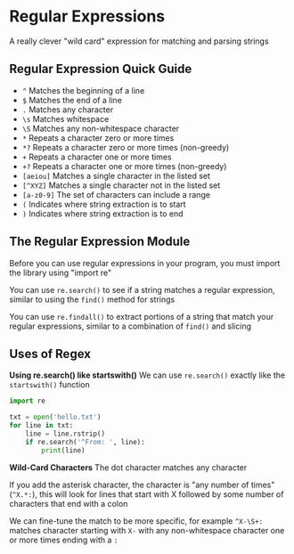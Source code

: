 # Regular Expressions
A really clever "wild card" expression for matching and parsing strings

## Regular Expression Quick Guide
- `^` Matches the beginning of a line
- `$` Matches the end of a line
- `.` Matches any character
- `\s` Matches whitespace
- `\S` Matches any non-whitespace character
- `*` Repeats a character zero or more times
- `*?` Repeats a character zero or more times (non-greedy)
- `+` Repeats a character one or more times
- `+?` Repeats a character one or more times (non-greedy)
- `[aeiou]` Matches a single character in the listed set
- `[^XYZ]` Matches a single character not in the listed set
- `[a-z0-9]` The set of characters can include a range
- `(` Indicates where string extraction is to start
- `)` Indicates where string extraction is to end

## The Regular Expression Module
Before you can use regular expressions in your program, you must import the library using "import re"

You can use `re.search()` to see if a string matches a regular expression, similar to using the `find()` method for strings

You can use `re.findall()` to extract portions of a string that match your regular expressions, similar to a combination of `find()` and slicing
 
## Uses of Regex
**Using re.search() like startswith()**
We can use `re.search()` exactly like the `startswith()` function
```py
import re

txt = open('hello.txt')
for line in txt:
    line = line.rstrip()
    if re.search('^From: ', line):
        print(line)
```

**Wild-Card Characters**
The dot character matches any character

If you add the asterisk character, the character is "any number of times" (`^X.*:`), this will look for lines that start with X followed by some number of characters that end with a colon

We can fine-tune the match to be more specific, for example `^X-\S+:` matches character starting with `X-` with any non-whitespace character one or more times ending with a `:`